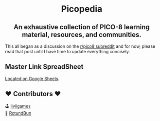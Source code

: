 

<div align="center">
<h1>Picopedia</h1>
<h2>An exhaustive collection of PICO-8 learning material, resources, and communities.</h2>
</div>



This all began as a discussion on the [r/pico8 subreddit](https://www.reddit.com/r/pico8/comments/10a1hz6/the_ultimate_link_guide_for_pico8/) and for now, please read that post until I have time to update everything concisely.



## Master Link SpreadSheet

[Located on Google Sheets](https://docs.google.com/spreadsheets/d/1Xw5XwhbuTcwr-kHS52H3OaNwWViaSx1OmHfjZWffVLU/edit#gid=0).

:heart: Contributors :heart:
-------------------------------

:joystick: [iiviigames](https://twitter.com/iiviigames)  
:game_die: [RotundBun](https://www.reddit.com/user/RotundBun/)
